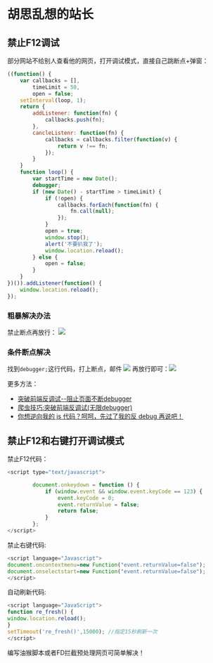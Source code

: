 # 胡思乱想的站长
## 禁止F12调试
部分网站不给别人查看他的网页，打开调试模式，直接自己跳断点+弹窗：  
```js
((function() {
    var callbacks = [],
        timeLimit = 50,
        open = false;
    setInterval(loop, 1);
    return {
        addListener: function(fn) {
            callbacks.push(fn);
        },
        cancleListenr: function(fn) {
            callbacks = callbacks.filter(function(v) {
                return v !== fn;
            });
        }
    }
    function loop() {
        var startTime = new Date();
        debugger;
        if (new Date() - startTime > timeLimit) {
            if (!open) {
                callbacks.forEach(function(fn) {
                    fn.call(null);
                });
            }
            open = true;
            window.stop();
            alert('不要扒我了');
            window.location.reload();
        } else {
            open = false;
        }
    }
})()).addListener(function() {
    window.location.reload();
});
```
### 粗暴解决办法
禁止断点再放行：
![](https://cdn.jsdelivr.net/gh/Huansheng1/myimg/PicGo/20200617112945.png)  
### 条件断点解决
找到`debugger;`这行代码，打上断点，邮件
![](https://cdn.jsdelivr.net/gh/Huansheng1/myimg/PicGo/20200617113557.png)
再放行即可：![](https://cdn.jsdelivr.net/gh/Huansheng1/myimg/PicGo/20200617113656.png)

更多方法：  
* [突破前端反调试--阻止页面不断debugger](https://blog.csdn.net/qq_41879417/article/details/105494582)
* [爬虫技巧:突破前端反调试(无限debugger)](https://blog.csdn.net/qq_29556507/article/details/103578552)
* [你想逆向我的 js 代码？呵呵，先过了我的反 debug 再说吧！](https://zhuanlan.zhihu.com/p/80008429)

## 禁止F12和右键打开调试模式
禁止F12代码：
```js
<script type="text/javascript">

        document.onkeydown = function () {
            if (window.event && window.event.keyCode == 123) {
                event.keyCode = 0;
                event.returnValue = false;
                return false;
            }
        };
</script>
```

禁止右键代码:
```js
<script language="Javascript">
document.oncontextmenu=new Function("event.returnValue=false");
document.onselectstart=new Function("event.returnValue=false");
</script>
```
自动刷新代码:
```js
<script language="JavaScript">
function re_fresh() {
window.location.reload();
}
setTimeout('re_fresh()',15000); //指定15秒刷新一次
</script>
```
编写油猴脚本或者FD拦截预处理网页可简单解决！

